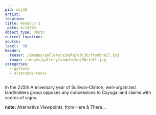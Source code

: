 ```yaml
---
pid: obj36
artist:
location:
title: Rematch 1
_date: 6/14/06
object_type: photo
current_location:
source:
label: '36'
header:
  teaser: /images/gallery/simple/obj36/thumbnail.jpg
  image: /images/gallery/simple/obj36/full.jpg
categories:
  - gallery
  - alternate-takes
---
```

In the 225th Anniversary year of Sullivan-Clinton, well-organized landholders group opposes any concessions to Cayuga land claims with scores of signs.

**note:**
Alternative Viewpoints, from Here & There...
